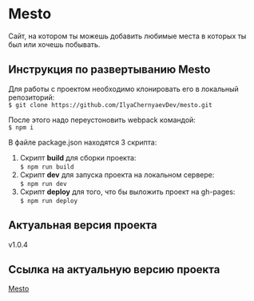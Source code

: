 # Mesto
Сайт, на котором ты можешь добавить любимые места в которых ты был или хочешь побывать.

## Инструкция по развертыванию Mesto
Для работы с проектом необходимо клонировать его в локальный репозиторий:  
`$ git clone https://github.com/IlyaChernyaevDev/mesto.git`  
  
После этого надо переустоновить webpack командой:  
`$ npm i`  
  
В файле package.json находятся 3 скрипта:  
1. Cкрипт **build** для сборки проекта:  
`$ npm run build`  
2. Скрипт **dev** для запуска проекта на локальном сервере:  
`$ npm run dev`  
3. Скрипт **deploy** для того, что бы выложить проект на gh-pages:  
`$ npm run deploy`  

## Актуальная версия проекта
v1.0.4

## Ссылка на актуальную версию проекта
[Mesto](https://ilyachernyaevdev.github.io/mesto/)